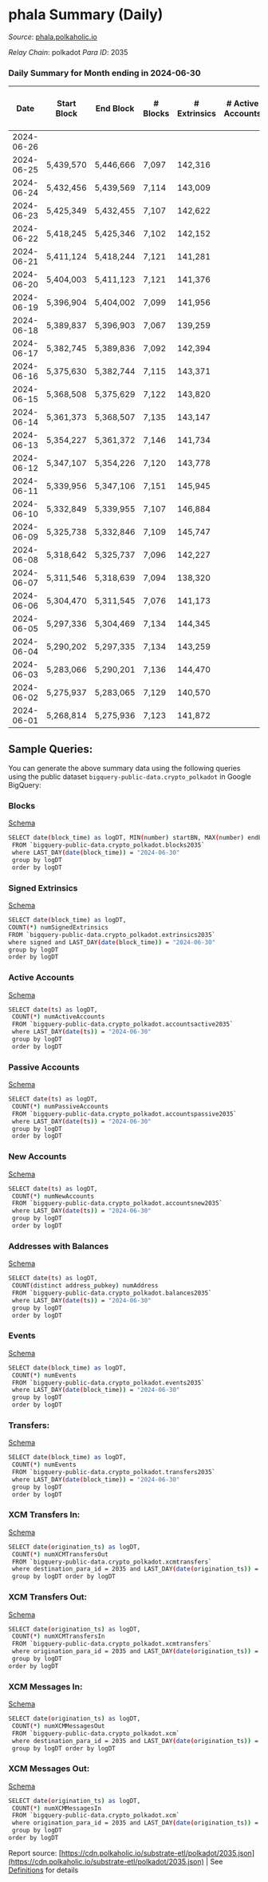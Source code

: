 # phala Summary (Daily)

_Source_: [phala.polkaholic.io](https://phala.polkaholic.io)

*Relay Chain*: polkadot
*Para ID*: 2035



### Daily Summary for Month ending in 2024-06-30


| Date    | Start Block | End Block | # Blocks | # Extrinsics | # Active Accounts | # Passive Accounts | # New Accounts | # Addresses | # Events  | # Transfers ($USD) | # XCM Transfers In ($USD) | # XCM Transfers Out ($USD) | # XCM In | # XCM Out | Issues |
|---------|-------------|-----------|----------|--------------|-------------------|--------------------|----------------|-------------|-----------|--------------------|---------------------------|----------------------------|----------|-----------|--------|
| 2024-06-26 |  |  |  |  |  |  |  |  |  |   |   |   |  |  |  |
| 2024-06-25 | 5,439,570 | 5,446,666 | 7,097 | 142,316 |  |  |  | 5,487 | 2,181,497 | 139,559 ($107,648.70) |   |   |  |  |  |
| 2024-06-24 | 5,432,456 | 5,439,569 | 7,114 | 143,009 |  |  |  | 5,481 | 2,189,391 | 140,308 ($149,664.00) |   |   |  |  |  |
| 2024-06-23 | 5,425,349 | 5,432,455 | 7,107 | 142,622 |  |  |  | 5,474 | 2,184,375 | 139,773 ($382,645.87) |   |   |  |  |  |
| 2024-06-22 | 5,418,245 | 5,425,346 | 7,102 | 142,152 |  |  |  | 5,470 | 2,176,679 | 139,160 ($136,008.18) |   |   |  |  |  |
| 2024-06-21 | 5,411,124 | 5,418,244 | 7,121 | 141,281 |  |  |  | 5,467 | 2,154,808 | 136,539 ($63,782.89) |   |   |  |  |  |
| 2024-06-20 | 5,404,003 | 5,411,123 | 7,121 | 141,376 |  |  |  | 5,467 | 2,156,843 | 135,613 ($66,688.30) |   |   |  |  |  |
| 2024-06-19 | 5,396,904 | 5,404,002 | 7,099 | 141,956 |  |  |  | 5,468 | 2,171,358 | 137,884 ($44,916.48) |   |   |  |  |  |
| 2024-06-18 | 5,389,837 | 5,396,903 | 7,067 | 139,259 |  |  |  | 5,469 | 2,126,464 | 134,655 ($274,278.18) |   |   |  |  |  |
| 2024-06-17 | 5,382,745 | 5,389,836 | 7,092 | 142,394 |  |  |  | 5,473 | 2,173,497 | 138,091 ($44,771.52) |   |   |  |  |  |
| 2024-06-16 | 5,375,630 | 5,382,744 | 7,115 | 143,371 |  |  |  | 5,468 | 2,191,735 | 140,068 ($22,321.67) |   |   |  |  |  |
| 2024-06-15 | 5,368,508 | 5,375,629 | 7,122 | 143,820 |  |  |  | 5,466 | 2,196,952 | 140,446 ($70,661.16) |   |   |  |  |  |
| 2024-06-14 | 5,361,373 | 5,368,507 | 7,135 | 143,147 |  |  |  | 5,461 | 2,185,090 | 139,445 ($104,595.58) |   |   |  |  |  |
| 2024-06-13 | 5,354,227 | 5,361,372 | 7,146 | 141,734 |  |  |  | 5,460 | 2,158,998 | 137,547 ($257,510.33) |   |   |  |  |  |
| 2024-06-12 | 5,347,107 | 5,354,226 | 7,120 | 143,778 |  |  |  | 5,428 | 2,209,315 | 141,905 ($231,389.02) |   |   |  |  |  |
| 2024-06-11 | 5,339,956 | 5,347,106 | 7,151 | 145,945 |  |  |  | 5,416 | 2,228,614 | 142,117 ($336,952.05) |   |   |  |  |  |
| 2024-06-10 | 5,332,849 | 5,339,955 | 7,107 | 146,884 |  |  |  | 5,412 | 2,228,077 | 140,572 ($193,531.53) |   |   |  |  |  |
| 2024-06-09 | 5,325,738 | 5,332,846 | 7,109 | 145,747 |  |  |  | 5,409 | 2,218,636 | 140,339 ($141,611.32) |   |   |  |  |  |
| 2024-06-08 | 5,318,642 | 5,325,737 | 7,096 | 142,227 |  |  |  | 5,404 | 2,174,974 | 138,213 ($54,348.16) |   |   |  |  |  |
| 2024-06-07 | 5,311,546 | 5,318,639 | 7,094 | 138,320 |  |  |  | 5,404 | 2,113,070 | 133,741 ($189,232.46) |   |   |  |  |  |
| 2024-06-06 | 5,304,470 | 5,311,545 | 7,076 | 141,173 |  |  |  | 5,399 | 2,161,055 | 137,484 ($359,153.06) |   |   |  |  |  |
| 2024-06-05 | 5,297,336 | 5,304,469 | 7,134 | 144,345 |  |  |  | 5,391 | 2,214,418 | 141,702 ($294,271.97) |   |   |  |  |  |
| 2024-06-04 | 5,290,202 | 5,297,335 | 7,134 | 143,259 |  |  |  | 5,383 | 2,198,989 | 140,321 ($769,973.62) |   |   |  |  |  |
| 2024-06-03 | 5,283,066 | 5,290,201 | 7,136 | 144,470 |  |  |  | 5,373 | 2,212,264 | 141,010 ($102,884.21) |   |   |  |  |  |
| 2024-06-02 | 5,275,937 | 5,283,065 | 7,129 | 140,570 |  |  |  | 5,374 | 2,149,152 | 135,271 ($26,680.79) |   |   |  |  |  |
| 2024-06-01 | 5,268,814 | 5,275,936 | 7,123 | 141,872 |  |  |  | 5,373 | 2,191,702 | 140,083 ($9,056,844.97) |   |   |  |  |  |

## Sample Queries:
You can generate the above summary data using the following queries using the public dataset `bigquery-public-data.crypto_polkadot` in Google BigQuery:


### Blocks 

[Schema](https://github.com/colorfulnotion/substrate-etl/blob/main/schema/blocks.json)

```bash
SELECT date(block_time) as logDT, MIN(number) startBN, MAX(number) endBN, COUNT(*) numBlocks 
 FROM `bigquery-public-data.crypto_polkadot.blocks2035`  
 where LAST_DAY(date(block_time)) = "2024-06-30" 
 group by logDT 
 order by logDT
```

### Signed Extrinsics 

[Schema](https://github.com/colorfulnotion/substrate-etl/blob/main/schema/extrinsics.json)

```bash
SELECT date(block_time) as logDT, 
COUNT(*) numSignedExtrinsics 
FROM `bigquery-public-data.crypto_polkadot.extrinsics2035`  
where signed and LAST_DAY(date(block_time)) = "2024-06-30" 
group by logDT 
order by logDT
```

### Active Accounts 

[Schema](https://github.com/colorfulnotion/substrate-etl/blob/main/schema/accountsactive.json)

```bash
SELECT date(ts) as logDT, 
 COUNT(*) numActiveAccounts 
 FROM `bigquery-public-data.crypto_polkadot.accountsactive2035` 
 where LAST_DAY(date(ts)) = "2024-06-30" 
 group by logDT 
 order by logDT
```

### Passive Accounts 

[Schema](https://github.com/colorfulnotion/substrate-etl/blob/main/schema/accountspassive.json)

```bash
SELECT date(ts) as logDT, 
 COUNT(*) numPassiveAccounts 
 FROM `bigquery-public-data.crypto_polkadot.accountspassive2035` 
 where LAST_DAY(date(ts)) = "2024-06-30" 
 group by logDT 
 order by logDT
```

### New Accounts 

[Schema](https://github.com/colorfulnotion/substrate-etl/blob/main/schema/accountsnew.json)

```bash
SELECT date(ts) as logDT, 
 COUNT(*) numNewAccounts 
 FROM `bigquery-public-data.crypto_polkadot.accountsnew2035` 
 where LAST_DAY(date(ts)) = "2024-06-30" 
 group by logDT
 order by logDT
```

### Addresses with Balances 

[Schema](https://github.com/colorfulnotion/substrate-etl/blob/main/schema/balances.json)

```bash
SELECT date(ts) as logDT,
 COUNT(distinct address_pubkey) numAddress 
 FROM `bigquery-public-data.crypto_polkadot.balances2035` 
 where LAST_DAY(date(ts)) = "2024-06-30" 
 group by logDT 
 order by logDT
```

### Events 

[Schema](https://github.com/colorfulnotion/substrate-etl/blob/main/schema/events.json)

```bash
SELECT date(block_time) as logDT, 
 COUNT(*) numEvents 
 FROM `bigquery-public-data.crypto_polkadot.events2035` 
 where LAST_DAY(date(block_time)) = "2024-06-30" 
 group by logDT 
 order by logDT
```

### Transfers:

[Schema](https://github.com/colorfulnotion/substrate-etl/blob/main/schema/transfers.json)

```bash
SELECT date(block_time) as logDT, 
 COUNT(*) numEvents 
 FROM `bigquery-public-data.crypto_polkadot.transfers2035` 
 where LAST_DAY(date(block_time)) = "2024-06-30" 
 group by logDT 
 order by logDT
```

### XCM Transfers In: 

[Schema](https://github.com/colorfulnotion/substrate-etl/blob/main/schema/xcmtransfers.json)

```bash
SELECT date(origination_ts) as logDT, 
 COUNT(*) numXCMTransfersOut 
 FROM `bigquery-public-data.crypto_polkadot.xcmtransfers` 
 where destination_para_id = 2035 and LAST_DAY(date(origination_ts)) = "2024-06-30" 
 group by logDT order by logDT
```

### XCM Transfers Out: 

[Schema](https://github.com/colorfulnotion/substrate-etl/blob/main/schema/xcmtransfers.json)

```bash
SELECT date(origination_ts) as logDT, 
 COUNT(*) numXCMTransfersIn 
 FROM `bigquery-public-data.crypto_polkadot.xcmtransfers` 
 where origination_para_id = 2035 and LAST_DAY(date(origination_ts)) = "2024-06-30" 
 group by logDT 
order by logDT
```

### XCM Messages In: 

[Schema](https://github.com/colorfulnotion/substrate-etl/blob/main/schema/xcm.json)

```bash
SELECT date(origination_ts) as logDT, 
 COUNT(*) numXCMMessagesOut 
 FROM `bigquery-public-data.crypto_polkadot.xcm` 
 where destination_para_id = 2035 and LAST_DAY(date(origination_ts)) = "2024-06-30" 
 group by logDT order by logDT
```

### XCM Messages Out: 

[Schema](https://github.com/colorfulnotion/substrate-etl/blob/main/schema/xcm.json)

```bash
SELECT date(origination_ts) as logDT, 
 COUNT(*) numXCMMessagesIn 
 FROM `bigquery-public-data.crypto_polkadot.xcm` 
 where origination_para_id = 2035 and LAST_DAY(date(origination_ts)) = "2024-06-30" 
 group by logDT 
order by logDT
```


Report source: [https://cdn.polkaholic.io/substrate-etl/polkadot/2035.json](https://cdn.polkaholic.io/substrate-etl/polkadot/2035.json) | See [Definitions](/DEFINITIONS.md) for details
